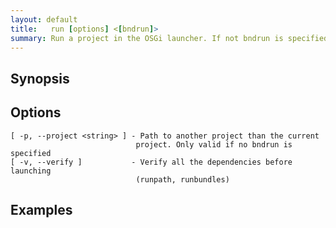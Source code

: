 ```yaml
---
layout: default
title:   run [options] <[bndrun]> 
summary: Run a project in the OSGi launcher. If not bndrun is specified, the current project is used for the run specification 
---
```




## Synopsis

## Options

    [ -p, --project <string> ] - Path to another project than the current
                                project. Only valid if no bndrun is specified
    [ -v, --verify ]           - Verify all the dependencies before launching
                                (runpath, runbundles)

## Examples
